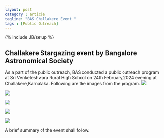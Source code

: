 ```yaml
---
layout: post
category : article
tagline: "BAS Challakere Event "
tags : [Public Outreach]
---
```


{% include JB/setup %}

## Challakere Stargazing event by Bangalore Astronomical Society
As a part of the public outreach, BAS conducted a public outreach program at Sri Venketeshwara Rural High School on 24th February,2024 evening at Challakere,Karnataka.
Following are the images from the program. 
![](../assets/images/Challakere_20240224/name_board.jpg)

![](../assets/images/Challakere_20240224/kids_1.jpg)

![](../assets/images/Challakere_20240224/kids_2.jpg)

![](../assets/images/Challakere_20240224/kids_teacher.jpg)

![](../assets/images/Challakere_20240224/kids_teacher_1.jpg)

A brief summary of the event shall follow.


